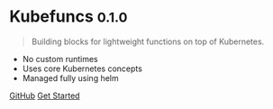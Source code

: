 # Kubefuncs <small>0.1.0</small>

> Building blocks for lightweight functions on top of Kubernetes.

* No custom runtimes
* Uses core Kubernetes concepts
* Managed fully using helm

[GitHub](https://github.com/ColDog/kubefuncs)
[Get Started](example/README.md)
